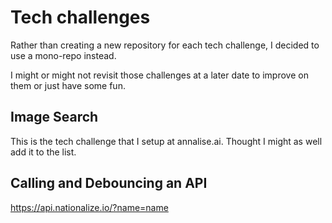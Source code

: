 # Tech challenges

Rather than creating a new repository for each tech challenge, I decided to use a mono-repo instead.

I might or might not revisit those challenges at a later date to improve on them or just have some fun.

## Image Search

This is the tech challenge that I setup at annalise.ai. Thought I might as well add it to the list.

## Calling and Debouncing an API

<https://api.nationalize.io/?name=name>
